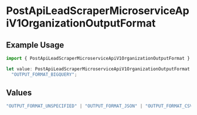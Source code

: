 # PostApiLeadScraperMicroserviceApiV1OrganizationOutputFormat

## Example Usage

```typescript
import { PostApiLeadScraperMicroserviceApiV1OrganizationOutputFormat } from "oppulence-backend-sdk/models/operations";

let value: PostApiLeadScraperMicroserviceApiV1OrganizationOutputFormat =
  "OUTPUT_FORMAT_BIGQUERY";
```

## Values

```typescript
"OUTPUT_FORMAT_UNSPECIFIED" | "OUTPUT_FORMAT_JSON" | "OUTPUT_FORMAT_CSV" | "OUTPUT_FORMAT_BIGQUERY" | "OUTPUT_FORMAT_POSTGRES"
```